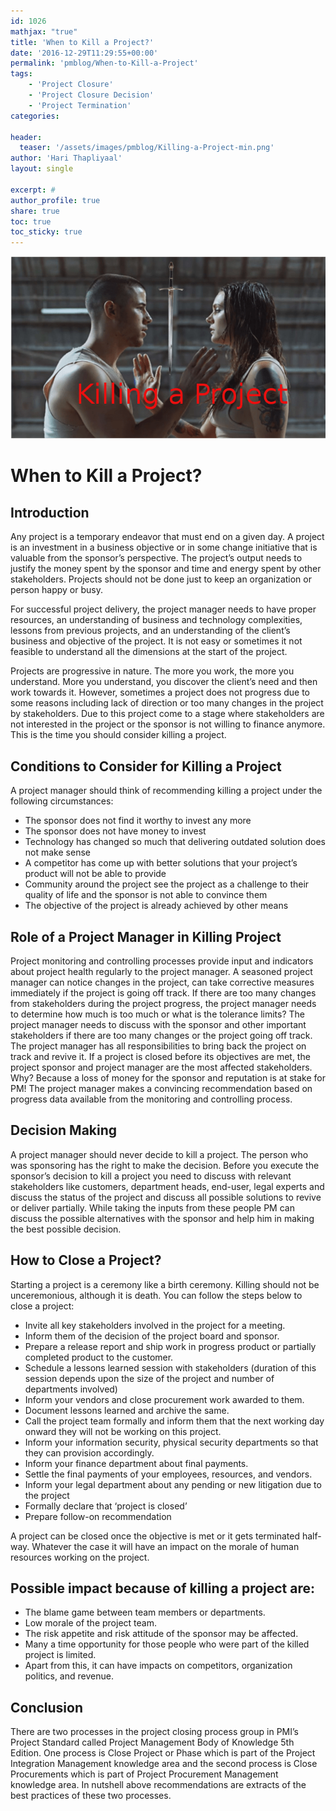 ```yaml
---
id: 1026   
mathjax: "true"
title: 'When to Kill a Project?'
date: '2016-12-29T11:29:55+00:00'
permalink: 'pmblog/When-to-Kill-a-Project'
tags: 
    - 'Project Closure'
    - 'Project Closure Decision'
    - 'Project Termination'
categories:

header:
  teaser: '/assets/images/pmblog/Killing-a-Project-min.png'
author: 'Hari Thapliyaal'
layout: single

excerpt: #
author_profile: true
share: true
toc: true   
toc_sticky: true
---
```

![](/assets/images/pmblog/Killing-a-Project-min.png)   


# When to Kill a Project?

## Introduction

Any project is a temporary endeavor that must end on a given day. A project is an investment in a business objective or in some change initiative that is valuable from the sponsor’s perspective. The project’s output needs to justify the money spent by the sponsor and time and energy spent by other stakeholders. Projects should not be done just to keep an organization or person happy or busy.

For successful project delivery, the project manager needs to have proper resources, an understanding of business and technology complexities, lessons from previous projects, and an understanding of the client’s business and objective of the project. It is not easy or sometimes it not feasible to understand all the dimensions at the start of the project.

Projects are progressive in nature. The more you work, the more you understand. More you understand, you discover the client’s need and then work towards it. However, sometimes a project does not progress due to some reasons including lack of direction or too many changes in the project by stakeholders. Due to this project come to a stage where stakeholders are not interested in the project or the sponsor is not willing to finance anymore. This is the time you should consider killing a project.

## **Conditions to Consider for Killing a Project**

A project manager should think of recommending killing a project under the following circumstances:

- The sponsor does not find it worthy to invest any more
- The sponsor does not have money to invest
- Technology has changed so much that delivering outdated solution does not make sense
- A competitor has come up with better solutions that your project’s product will not be able to provide
- Community around the project see the project as a challenge to their quality of life and the sponsor is not able to convince them
- The objective of the project is already achieved by other means

## **Role of a Project Manager in Killing Project** 

Project monitoring and controlling processes provide input and indicators about project health regularly to the project manager. A seasoned project manager can notice changes in the project, can take corrective measures immediately if the project is going off track. If there are too many changes from stakeholders during the project progress, the project manager needs to determine how much is too much or what is the tolerance limits? The project manager needs to discuss with the sponsor and other important stakeholders if there are too many changes or the project going off track. The project manager has all responsibilities to bring back the project on track and revive it. If a project is closed before its objectives are met, the project sponsor and project manager are the most affected stakeholders. Why? Because a loss of money for the sponsor and reputation is at stake for PM! The project manager makes a convincing recommendation based on progress data available from the monitoring and controlling process.

## **Decision Making**

A project manager should never decide to kill a project. The person who was sponsoring has the right to make the decision. Before you execute the sponsor’s decision to kill a project you need to discuss with relevant stakeholders like customers, department heads, end-user, legal experts and discuss the status of the project and discuss all possible solutions to revive or deliver partially. While taking the inputs from these people PM can discuss the possible alternatives with the sponsor and help him in making the best possible decision.

## **How to Close a Project?** 

Starting a project is a ceremony like a birth ceremony. Killing should not be unceremonious, although it is death. You can follow the steps below to close a project:

- Invite all key stakeholders involved in the project for a meeting.
- Inform them of the decision of the project board and sponsor.
- Prepare a release report and ship work in progress product or partially completed product to the customer.
- Schedule a lessons learned session with stakeholders (duration of this session depends upon the size of the project and number of departments involved)
- Inform your vendors and close procurement work awarded to them.
- Document lessons learned and archive the same.
- Call the project team formally and inform them that the next working day onward they will not be working on this project.
- Inform your information security, physical security departments so that they can provision accordingly.
- Inform your finance department about final payments.
- Settle the final payments of your employees, resources, and vendors.
- Inform your legal department about any pending or new litigation due to the project
- Formally declare that ‘project is closed’
- Prepare follow-on recommendation

A project can be closed once the objective is met or it gets terminated half-way. Whatever the case it will have an impact on the morale of human resources working on the project.

## Possible impact because of killing a project are:

- The blame game between team members or departments.
- Low morale of the project team.
- The risk appetite and risk attitude of the sponsor may be affected.
- Many a time opportunity for those people who were part of the killed project is limited.
- Apart from this, it can have impacts on competitors, organization politics, and revenue.

## **Conclusion**

There are two processes in the project closing process group in PMI’s Project Standard called Project Management Body of Knowledge 5th Edition. One process is Close Project or Phase which is part of the Project Integration Management knowledge area and the second process is Close Procurements which is part of Project Procurement Management knowledge area. In nutshell above recommendations are extracts of the best practices of these two processes.

